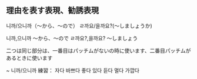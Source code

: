 ## 理由を表す表現、勧誘表現

니까/으니까（～から、～ので）
ㄹ까요/을까요?(～しましょうか)


 니까,으니까       ～から、～ので
 ㄹ까요?,을까요?   ～しましょう
 
 二つは同じ部分は、一番目はパッチムがないの時に使います、二番目パッチムがあるときに使います
 
~ 니까/으니까
練習：
자다
바쁘다
좋다
있다
듣다
멀다
가깝다 
